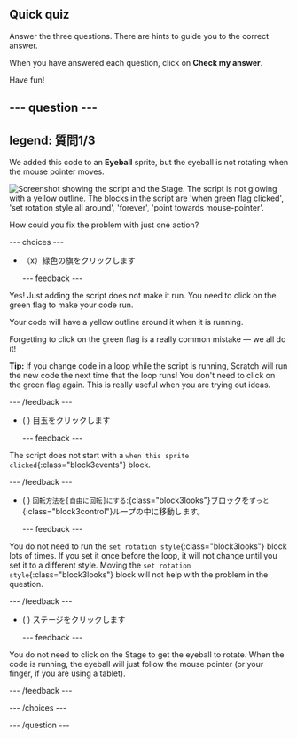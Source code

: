 ## Quick quiz

Answer the three questions. There are hints to guide you to the correct answer.

When you have answered each question, click on **Check my answer**.

Have fun!

--- question ---
---
legend: 質問1/3
---

We added this code to an **Eyeball** sprite, but the eyeball is not rotating when the mouse pointer moves.

![Screenshot showing the script and the Stage. The script is not glowing with a yellow outline. The blocks in the script are 'when green flag clicked', 'set rotation style all around', 'forever', 'point towards mouse-pointer'.](images/code-not-running.png)

How could you fix the problem with just one action?

--- choices ---

- （x）緑色の旗をクリックします

  --- feedback ---

Yes! Just adding the script does not make it run. You need to click on the green flag to make your code run.

Your code will have a yellow outline around it when it is running.

Forgetting to click on the green flag is a really common mistake — we all do it!

**Tip:** If you change code in a loop while the script is running, Scratch will run the new code the next time that the loop runs! You don't need to click on the green flag again. This is really useful when you are trying out ideas.

  --- /feedback ---

- ( ) 目玉をクリックします

  --- feedback ---

The script does not start with a `when this sprite clicked`{:class="block3events"} block.

  --- /feedback ---

- ( ) `回転方法を[自由に回転]にする`:{class="block3looks"}ブロックを`ずっと`{:class="block3control"}ループの中に移動します。

  --- feedback ---

You do not need to run the `set rotation style`{:class="block3looks"} block lots of times. If you set it once before the loop, it will not change until you set it to a different style. Moving the `set rotation style`{:class="block3looks"} block will not help with the problem in the question.

  --- /feedback ---

- ( ) ステージをクリックします

  --- feedback ---

You do not need to click on the Stage to get the eyeball to rotate. When the code is running, the eyeball will just follow the mouse pointer (or your finger, if you are using a tablet).

  --- /feedback ---

--- /choices ---

--- /question ---

